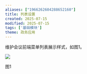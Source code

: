 ```yaml
---
aliases: ["1966262604288652160"]
title: 列表设置
created: 2025-07-15
modified: 2025-07-15
tags: ['基础模块']
theme: 政务应用
---
```


维护会议前端菜单列表展示样式，如图1。

![](fc917c61acc213b3aadaccbe7bcbf18e.jpg)

图1